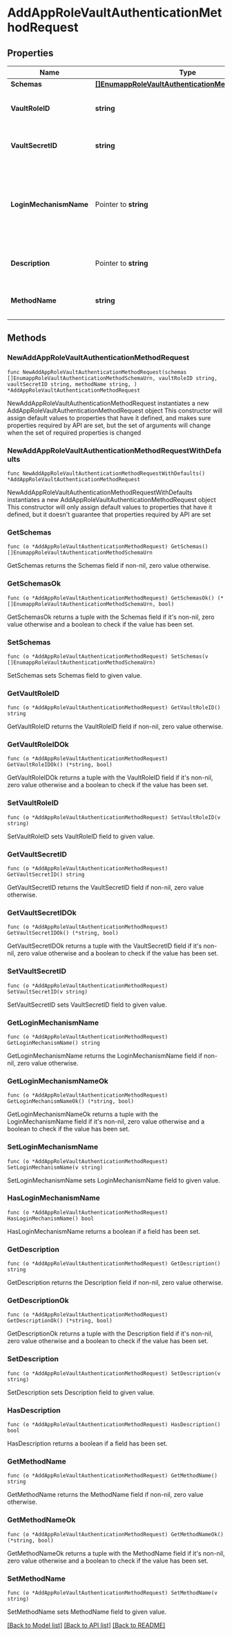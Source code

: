 # AddAppRoleVaultAuthenticationMethodRequest

## Properties

Name | Type | Description | Notes
------------ | ------------- | ------------- | -------------
**Schemas** | [**[]EnumappRoleVaultAuthenticationMethodSchemaUrn**](EnumappRoleVaultAuthenticationMethodSchemaUrn.md) |  | 
**VaultRoleID** | **string** | The role ID for the AppRole to authenticate. | 
**VaultSecretID** | **string** | The secret ID for the AppRole to authenticate. | 
**LoginMechanismName** | Pointer to **string** | The name used when enabling the desired AppRole authentication mechanism in the Vault server. | [optional] 
**Description** | Pointer to **string** | A description for this Vault Authentication Method | [optional] 
**MethodName** | **string** | Name of the new Vault Authentication Method | 

## Methods

### NewAddAppRoleVaultAuthenticationMethodRequest

`func NewAddAppRoleVaultAuthenticationMethodRequest(schemas []EnumappRoleVaultAuthenticationMethodSchemaUrn, vaultRoleID string, vaultSecretID string, methodName string, ) *AddAppRoleVaultAuthenticationMethodRequest`

NewAddAppRoleVaultAuthenticationMethodRequest instantiates a new AddAppRoleVaultAuthenticationMethodRequest object
This constructor will assign default values to properties that have it defined,
and makes sure properties required by API are set, but the set of arguments
will change when the set of required properties is changed

### NewAddAppRoleVaultAuthenticationMethodRequestWithDefaults

`func NewAddAppRoleVaultAuthenticationMethodRequestWithDefaults() *AddAppRoleVaultAuthenticationMethodRequest`

NewAddAppRoleVaultAuthenticationMethodRequestWithDefaults instantiates a new AddAppRoleVaultAuthenticationMethodRequest object
This constructor will only assign default values to properties that have it defined,
but it doesn't guarantee that properties required by API are set

### GetSchemas

`func (o *AddAppRoleVaultAuthenticationMethodRequest) GetSchemas() []EnumappRoleVaultAuthenticationMethodSchemaUrn`

GetSchemas returns the Schemas field if non-nil, zero value otherwise.

### GetSchemasOk

`func (o *AddAppRoleVaultAuthenticationMethodRequest) GetSchemasOk() (*[]EnumappRoleVaultAuthenticationMethodSchemaUrn, bool)`

GetSchemasOk returns a tuple with the Schemas field if it's non-nil, zero value otherwise
and a boolean to check if the value has been set.

### SetSchemas

`func (o *AddAppRoleVaultAuthenticationMethodRequest) SetSchemas(v []EnumappRoleVaultAuthenticationMethodSchemaUrn)`

SetSchemas sets Schemas field to given value.


### GetVaultRoleID

`func (o *AddAppRoleVaultAuthenticationMethodRequest) GetVaultRoleID() string`

GetVaultRoleID returns the VaultRoleID field if non-nil, zero value otherwise.

### GetVaultRoleIDOk

`func (o *AddAppRoleVaultAuthenticationMethodRequest) GetVaultRoleIDOk() (*string, bool)`

GetVaultRoleIDOk returns a tuple with the VaultRoleID field if it's non-nil, zero value otherwise
and a boolean to check if the value has been set.

### SetVaultRoleID

`func (o *AddAppRoleVaultAuthenticationMethodRequest) SetVaultRoleID(v string)`

SetVaultRoleID sets VaultRoleID field to given value.


### GetVaultSecretID

`func (o *AddAppRoleVaultAuthenticationMethodRequest) GetVaultSecretID() string`

GetVaultSecretID returns the VaultSecretID field if non-nil, zero value otherwise.

### GetVaultSecretIDOk

`func (o *AddAppRoleVaultAuthenticationMethodRequest) GetVaultSecretIDOk() (*string, bool)`

GetVaultSecretIDOk returns a tuple with the VaultSecretID field if it's non-nil, zero value otherwise
and a boolean to check if the value has been set.

### SetVaultSecretID

`func (o *AddAppRoleVaultAuthenticationMethodRequest) SetVaultSecretID(v string)`

SetVaultSecretID sets VaultSecretID field to given value.


### GetLoginMechanismName

`func (o *AddAppRoleVaultAuthenticationMethodRequest) GetLoginMechanismName() string`

GetLoginMechanismName returns the LoginMechanismName field if non-nil, zero value otherwise.

### GetLoginMechanismNameOk

`func (o *AddAppRoleVaultAuthenticationMethodRequest) GetLoginMechanismNameOk() (*string, bool)`

GetLoginMechanismNameOk returns a tuple with the LoginMechanismName field if it's non-nil, zero value otherwise
and a boolean to check if the value has been set.

### SetLoginMechanismName

`func (o *AddAppRoleVaultAuthenticationMethodRequest) SetLoginMechanismName(v string)`

SetLoginMechanismName sets LoginMechanismName field to given value.

### HasLoginMechanismName

`func (o *AddAppRoleVaultAuthenticationMethodRequest) HasLoginMechanismName() bool`

HasLoginMechanismName returns a boolean if a field has been set.

### GetDescription

`func (o *AddAppRoleVaultAuthenticationMethodRequest) GetDescription() string`

GetDescription returns the Description field if non-nil, zero value otherwise.

### GetDescriptionOk

`func (o *AddAppRoleVaultAuthenticationMethodRequest) GetDescriptionOk() (*string, bool)`

GetDescriptionOk returns a tuple with the Description field if it's non-nil, zero value otherwise
and a boolean to check if the value has been set.

### SetDescription

`func (o *AddAppRoleVaultAuthenticationMethodRequest) SetDescription(v string)`

SetDescription sets Description field to given value.

### HasDescription

`func (o *AddAppRoleVaultAuthenticationMethodRequest) HasDescription() bool`

HasDescription returns a boolean if a field has been set.

### GetMethodName

`func (o *AddAppRoleVaultAuthenticationMethodRequest) GetMethodName() string`

GetMethodName returns the MethodName field if non-nil, zero value otherwise.

### GetMethodNameOk

`func (o *AddAppRoleVaultAuthenticationMethodRequest) GetMethodNameOk() (*string, bool)`

GetMethodNameOk returns a tuple with the MethodName field if it's non-nil, zero value otherwise
and a boolean to check if the value has been set.

### SetMethodName

`func (o *AddAppRoleVaultAuthenticationMethodRequest) SetMethodName(v string)`

SetMethodName sets MethodName field to given value.



[[Back to Model list]](../README.md#documentation-for-models) [[Back to API list]](../README.md#documentation-for-api-endpoints) [[Back to README]](../README.md)


